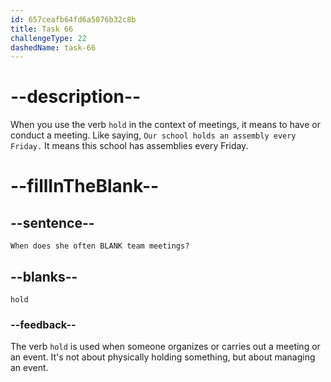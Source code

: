 ```yaml
---
id: 657ceafb64fd6a5076b32c8b
title: Task 66
challengeType: 22
dashedName: task-66
---
```


# --description--

When you use the verb `hold` in the context of meetings, it means to have or conduct a meeting. Like saying, `Our school holds an assembly every Friday.` It means this school has assemblies every Friday.

# --fillInTheBlank--

## --sentence--

`When does she often BLANK team meetings?`

## --blanks--

`hold`

### --feedback--

The verb `hold` is used when someone organizes or carries out a meeting or an event. It's not about physically holding something, but about managing an event.
